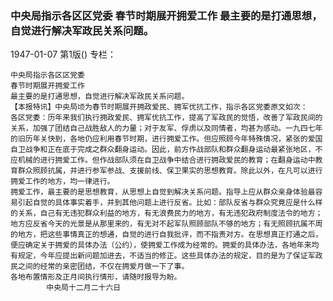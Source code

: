 ### 中央局指示各区区党委  春节时期展开拥爱工作  最主要的是打通思想，自觉进行解决军政民关系问题。

1947-01-07
第1版()
专栏：

    中央局指示各区区党委
    春节时期展开拥爱工作
    最主要的是打通思想，自觉进行解决军政民关系问题。
    【本报特讯】中央局顷为春节时期展开拥政爱民、拥军优抗工作，指示各区党委原文如次：
    各区党委：历年来我们执行拥政爱民、拥军优抗工作，提高了军政民的觉悟，改善了军政民间的关系，加强了团结自己战胜敌人的力量；对于友军、俘虏以及同情者，均甚为感动。一九四七年的旧历年关快到，各地仍应利用春节时期，进行拥爱工作。但应照顾今年特殊情况，紧张的爱国自卫战争和正在底于完成之群众翻身运动。因此，前方作战部队和群众翻身运动最紧张地区，不应机械的进行拥爱工作。但作战部队须在自卫战争中结合进行拥政爱民的教育；在翻身运动中教育群众照顾抗属，并进行参军参战、支援前线、保卫果实的思想教育。除此以外，在凡可以进行拥爱工作的地方，均一律进行。
    拥爱工作，最主要的是思想教育，从思想上自觉到解决关系问题。指导上应从群众亲身体验最容易引起自觉的具体事实着手，并到其他问题上进行反省。比如：部队反省与群众究竟应是什么样的关系，自己有无违犯群众利益的地方，有无浪费民力的地方，有无违犯政府制度法令的地方；地方应反省今天的光景是从那里来的，有无对不起军队照顾部队不够的地方；有无照顾抗属不周的地方，把这些事情真正的想通，自觉的进行自我批评，而不指责对方。在思想真正打通之后，便应确定关于拥爱的具体办法（公约），使拥爱工作成为经常的。拥爱的具体办法，各地年来均有规定，今年应提出新问题加进去，不适当的修正。这些具体办法的规定，目的是为了保证军政民之间的经常的亲密团结，不仅在拥爱月做一下了事。
    各地布置情形及正月间执行情形，请随时报导为盼。
            中央局十二月二十六日
